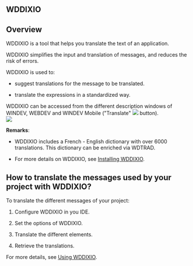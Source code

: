 
## WDDIXIO
			



<a name="NOTE1"></a>
<a name="NOTE1_1"></a>


## Overview
<a name="overview_ELTTEXTE000100"></a>
WDDIXIO is a tool that helps you translate the text of an application. 

WDDIXIO simplifies the input and translation of messages, and reduces the risk of errors.

WDDIXIO is used to:

- suggest translations for the message to be translated.

- translate the expressions in a standardized way.




WDDIXIO can be accessed from the different description windows of WINDEV, WEBDEV and WINDEV Mobile ("Translate" ![](https://doc.pcsoft.fr/en-US/images/image.awp?langid=3&name=Combo_des_saisie_btn_multilangue.GIF) button).
<br>![](https://doc.pcsoft.fr/en-US/images/image.awp?langid=3&name=WDDixio%20-%20HC%20N%B0001.gif)


**Remarks**:

- WDDIXIO includes a French - English dictionary with over 6000 translations. This dictionary can be enriched via WDTRAD.

- For more details on WDDIXIO, see [Installing WDDIXIO](../WDDixio/3514005.md).




<a name="NOTE2"></a>
<a name="NOTE2_1"></a>


## How to translate the messages used by your project with WDDIXIO?
<a name="how_translate_the_messages_used_your_project_with_wddixio_ELTTEXTE000124"></a>
To translate the different messages of your project: 

1. Configure WDDIXIO in you IDE. 

2. Set the options of WDDIXIO. 

3. Translate the different elements. 

4. Retrieve the translations. 


For more details, see [Using WDDIXIO](../WDDixio/3514006.md).



